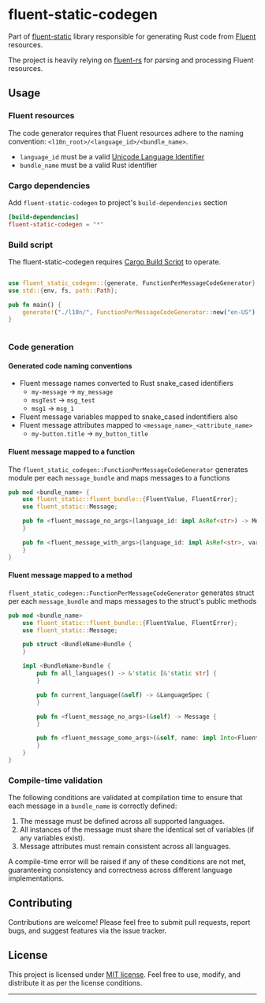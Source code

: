 # fluent-static-codegen

Part of [fluent-static](../README.md) library responsible for generating Rust code from [Fluent](https://projectfluent.org/) resources.

The project is heavily relying on [fluent-rs](https://github.com/projectfluent/fluent-rs) for parsing and processing Fluent resources.

## Usage

### Fluent resources

The code generator requires that Fluent resources adhere to the naming convention: `<l10n_root>/<language_id>/<bundle_name>`.

* `language_id` must be a valid [Unicode Language Identifier](https://unicode.org/reports/tr35/tr35.html#unicode_language_id)
* `bundle_name` must be a valid Rust identifier

### Cargo dependencies

Add `fluent-static-codegen` to project's `build-dependencies` section

```toml
[build-dependencies]
fluent-static-codegen = "*"
```

### Build script

The fluent-static-codegen requires [Cargo Build Script](https://doc.rust-lang.org/cargo/reference/build-scripts.html) to operate.

```rust

use fluent_static_codegen::{generate, FunctionPerMessageCodeGenerator};
use std::{env, fs, path::Path};

pub fn main() {
    generate!("./l10n/", FunctionPerMessageCodeGenerator::new("en-US"), "l10n");
}
  
```

### Code generation

#### Generated code naming conventions

* Fluent message names converted to Rust snake_cased identifiers
  * `my-message` -> `my_message`
  * `msgTest` -> `msg_test`
  * `msg1` -> `msg_1`
* Fluent message variables mapped to snake_cased indentifiers also
* Fluent message attributes mapped to `<message_name>_<attribute_name>`
  * `my-button.title` -> `my_button_title`

#### Fluent message mapped to a function

The `fluent_static_codegen::FunctionPerMessageCodeGenerator` generates module per each `message_bundle` and maps messages to a functions 

```rust
pub mod <bundle_name> {
    use fluent_static::fluent_bundle::{FluentValue, FluentError};
    use fluent_static::Message;

    pub fn <fluent_message_no_args>(language_id: impl AsRef<str>) -> Message {
    }

    pub fn <fluent_message_with_args>(language_id: impl AsRef<str>, var1: impl Into<FluentValue>>, ...) -> Result<Message, FluentError> {
    }
}
```

#### Fluent message mapped to a method

`fluent_static_codegen::FunctionPerMessageCodeGenerator` generates struct per each `message_bundle` 
and maps messages to the struct's public methods 

```rust
pub mod <bundle_name>
    use fluent_static::fluent_bundle::{FluentValue, FluentError};
    use fluent_static::Message;

    pub struct <BundleName>Bundle {
    }

    impl <BundleName>Bundle {
        pub fn all_languages() -> &'static [&'static str] {
        }

        pub fn current_language(&self) -> &LanguageSpec {
        }

        pub fn <fluent_message_no_args>(&self) -> Message {
        }

        pub fn <fluent_message_some_args>(&self, name: impl Into<FluentValue>, ...) -> Result<Message, FluentError> {
        }
    }
}  
```

### Compile-time validation

The following conditions are validated at compilation time to ensure that each message in a `bundle_name` is correctly defined:

1. The message must be defined across all supported languages.
2. All instances of the message must share the identical set of variables (if any variables exist).
3. Message attributes must remain consistent across all languages.

A compile-time error will be raised if any of these conditions are not met, guaranteeing consistency and correctness across different language implementations.

## Contributing

Contributions are welcome! Please feel free to submit pull requests, report bugs, and suggest features via the issue tracker.

## License

This project is licensed under [MIT license](LICENSE.md). Feel free to use, modify, and distribute it as per the license conditions.

---
